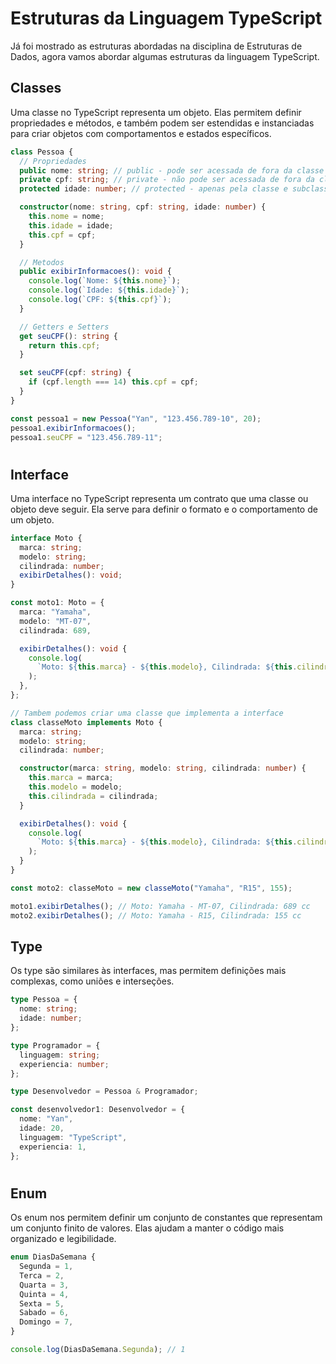 # Estruturas da Linguagem TypeScript

Já foi mostrado as estruturas abordadas na disciplina de Estruturas de Dados, agora vamos abordar algumas estruturas da linguagem TypeScript.

## Classes

Uma classe no TypeScript representa um objeto. Elas permitem definir propriedades e métodos, e também podem ser estendidas e instanciadas para criar objetos com comportamentos e estados específicos.

```typescript
class Pessoa {
  // Propriedades
  public nome: string; // public - pode ser acessada de fora da classe
  private cpf: string; // private - não pode ser acessada de fora da classe
  protected idade: number; // protected - apenas pela classe e subclasses

  constructor(nome: string, cpf: string, idade: number) {
    this.nome = nome;
    this.idade = idade;
    this.cpf = cpf;
  }

  // Metodos
  public exibirInformacoes(): void {
    console.log(`Nome: ${this.nome}`);
    console.log(`Idade: ${this.idade}`);
    console.log(`CPF: ${this.cpf}`);
  }

  // Getters e Setters
  get seuCPF(): string {
    return this.cpf;
  }

  set seuCPF(cpf: string) {
    if (cpf.length === 14) this.cpf = cpf;
  }
}

const pessoa1 = new Pessoa("Yan", "123.456.789-10", 20);
pessoa1.exibirInformacoes();
pessoa1.seuCPF = "123.456.789-11";
```

#

## Interface

Uma interface no TypeScript representa um contrato que uma classe ou objeto deve seguir. Ela serve para definir o formato e o comportamento de um objeto.

```typescript
interface Moto {
  marca: string;
  modelo: string;
  cilindrada: number;
  exibirDetalhes(): void;
}

const moto1: Moto = {
  marca: "Yamaha",
  modelo: "MT-07",
  cilindrada: 689,

  exibirDetalhes(): void {
    console.log(
      `Moto: ${this.marca} - ${this.modelo}, Cilindrada: ${this.cilindrada} cc`
    );
  },
};

// Tambem podemos criar uma classe que implementa a interface
class classeMoto implements Moto {
  marca: string;
  modelo: string;
  cilindrada: number;

  constructor(marca: string, modelo: string, cilindrada: number) {
    this.marca = marca;
    this.modelo = modelo;
    this.cilindrada = cilindrada;
  }

  exibirDetalhes(): void {
    console.log(
      `Moto: ${this.marca} - ${this.modelo}, Cilindrada: ${this.cilindrada} cc`
    );
  }
}

const moto2: classeMoto = new classeMoto("Yamaha", "R15", 155);

moto1.exibirDetalhes(); // Moto: Yamaha - MT-07, Cilindrada: 689 cc
moto2.exibirDetalhes(); // Moto: Yamaha - R15, Cilindrada: 155 cc
```

## Type

Os type são similares às interfaces, mas permitem definições mais complexas, como uniões e interseções.

```typescript
type Pessoa = {
  nome: string;
  idade: number;
};

type Programador = {
  linguagem: string;
  experiencia: number;
};

type Desenvolvedor = Pessoa & Programador;

const desenvolvedor1: Desenvolvedor = {
  nome: "Yan",
  idade: 20,
  linguagem: "TypeScript",
  experiencia: 1,
};
```

#

## Enum

Os enum nos permitem definir um conjunto de constantes que representam um conjunto finito de valores. Elas ajudam a manter o código mais organizado e legibilidade.

```typescript
enum DiasDaSemana {
  Segunda = 1,
  Terca = 2,
  Quarta = 3,
  Quinta = 4,
  Sexta = 5,
  Sabado = 6,
  Domingo = 7,
}

console.log(DiasDaSemana.Segunda); // 1
```
